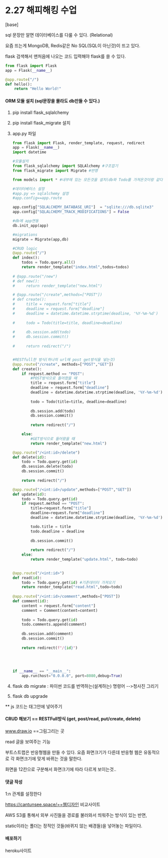 # 2.27 해피해킹 수업

[base]

sql 문장만 알면 데이터베이스를 다룰 수 있다. (Relational)

요즘 뜨는게 MongoDB, Redis같은  No SQL(SQL이 아닌것)이 뜨고 있다.

flask 검색해서 맨처음에 나오는  코드 입력해야 flask를 쓸 수 있다.

```python
from flask import Flask
app = Flask(__name__)

@app.route("/")
def hello():
    return "Hello World!"
```

#### ORM 모듈 설치 (sql문장을 몰라도 db만들 수 있다.)

1. pip install flask_sqlalchemy 

2. pip install flask_migrate 설치

3. app.py 파일

   ```python
   from flask import Flask, render_template, request, redirect
   app = Flask(__name__)
   import datetime
   
   #모듈설치
   from flask_sqlalchemy import SQLAlchemy #구조잡기
   from flask_migrate import Migrate #반영
   
   from models import * #내부에 있는 모든것을 설치(db와 Todo를 가져온것이랑 같다)
   
   #데이터베이스 설정
   #app.py => sqlalchemy 설정
   #app.config==app.route
   
   app.config["SQLALCHEMY_DATABASE_URI"]  = "sqlite:///db.sqlite3" 
   app.config["SQLALCHEMY_TRACK_MODIFICATIONS"] = False
   
   #db에 app연동
   db.init_app(app)
   
   #migrations
   migrate = Migrate(app,db)
   
   #CRUD logic
   @app.route("/")
   def index():
       todos = Todo.query.all()
       return render_template("index.html",todos=todos)
       
   # @app.route("/new")
   # def new():
   #     return render_template("new.html")
   
   # @app.route("/create",methods=["POST"])
   # def create():
   #     title = request.form["title"]
   #     deadline = request.form["deadline"]
   #     deadline = datetime.datetime.strptime(deadline, '%Y-%m-%d')
       
   #     todo = Todo(title=title, deadline=deadline)
       
   #     db.session.add(todo)
   #     db.session.commit()
       
   #     return redirect("/")
   
   
   #RESTfull한 방식(하나의 url에 post get방식을 넣는것)
   @app.route("/create", methods=["POST","GET"])
   def create():
       if request.method == "POST":
           #POST방식으로 들어왔을 때
           title = request.form["title"]
           deadline = request.form["deadline"]
           deadline = datetime.datetime.strptime(deadline, '%Y-%m-%d')
           
           todo = Todo(title=title, deadline=deadline)
           
           db.session.add(todo)
           db.session.commit()
           
           return redirect("/")
   
       else:
           #GET방식으로 들어왔을 때
           return render_template("new.html")
   
   @app.route("/<int:id>/delete")
   def delete(id):
       todo = Todo.query.get(id)
       db.session.delete(todo)
       db.session.commit()
       
       return redirect("/")
   
   @app.route("/<int:id>/update",methods=["POST","GET"])
   def update(id):
       todo = Todo.query.get(id)
       if request.method == "POST":
           title=request.form["title"]
           deadline=request.form["deadline"]
           deadline = datetime.datetime.strptime(deadline, '%Y-%m-%d')
   
           todo.title = title
           todo.deadline = deadline
           
           db.session.commit()
           
           return redirect("/")
       else:
           return render_template("update.html", todo=todo)
       
   
   @app.route("/<int:id>")
   def read(id):
       todo = Todo.query.get(id) #기존데이터 가져오기
       return render_template("read.html",todo=todo)
       
   @app.route("/<int:id>/comment",methods=["POST"])
   def comment(id):
       content = request.form["content"]
       comment = Comment(content=content)
       
       todo = Todo.query.get(id)
       todo.comments.append(comment)
       
       db.session.add(comment)
       db.session.commit()
       
       return redirect(f"/{id}")
       
       
       
       
   if __name__ == "__main__":
       app.run(host="0.0.0.0", port=8080,debug=True)
   ```



4. flask db  migrate  : 파이썬 코드를 번역하는(설계하는) 명령어 -->청사진 그리기

5. flask db upgrade

** js 코드는 <body>태그안에 넣어주기



####  CRUD 해보기 == RESTFull방식 (get, post/read, put/create, delete)

www.draw.io ==그림그리는 곳 



read 글을 보여주는 기능

부트스트랩은 반응형웹을 만들 수 있다. 요즘 화면크기가 다른데 반응형 웹은 유동적으로 각 화면크기에 맞게 바뀌는 것을 말한다.

화면을 12칸으로 구분해서 화면크기에 따라 다르게 보이는것..





#### 댓글 작성

1:n 관계를 설정한다



https://cantunsee.space/==웹디자인 비교사이트



AWS S3를 통해서 외부 사진들을 경로를 불러와서 띄워주는 방식이 있는 반면,

static이라는 폴더는 정적인 것들(바뀌지 않는 배경들)을 넣어놓는 파일이다.





#### 배포하기

heroku사이트

